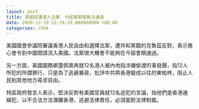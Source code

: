 ```yaml
---
layout: post
title: 美國庇護港人法案　今屆會期或無法通過
date: 2020-12-19 22:19:33.000000000 +08:00
categories: rthk
---
```


美國國會參議院審議香港人民自由和選擇法案，遭共和黨籍的克魯茲反對，表示擔心會令到中國間諜流入美國。法案很大機會不能夠在今屆會期通過。

另一方面，美國國務卿蓬佩奧再就12名港人被內地指涉嫌偷渡的事發聲，指12人所犯的所謂罪行，只是為了逃避暴政，批評中共將香港變成以往的東柏林，阻止人民到其他地方尋求自由。

特區政府發言人表示，堅決反對有美國官員就12名逃犯的言論，指他們是香港通緝犯，以不合法方法潛離香港，逃避法律責任，必須面對法律制裁。
